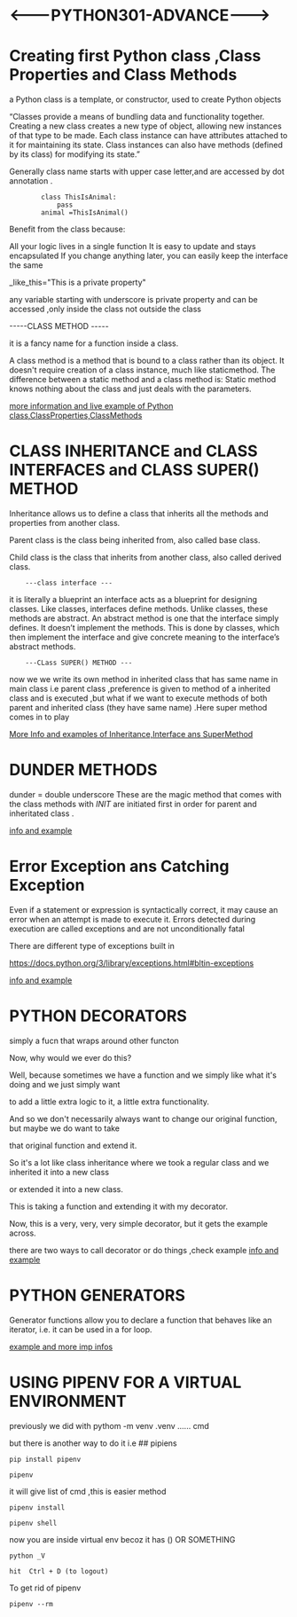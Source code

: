 #               <---PYTHON301-ADVANCE--->

# Creating first Python class ,Class Properties and Class Methods 

a Python class is a template, or constructor, used to create Python objects

“Classes provide a means of bundling data and functionality together. Creating a new class creates a new type of object, allowing new instances of that type to be made. Each class instance can have attributes attached to it for maintaining its state. Class instances can also have methods (defined by its class) for modifying its state.”

Generally class name starts with upper case letter,and are accessed by dot annotation .


            class ThisIsAnimal:
                pass
            animal =ThisIsAnimal()
    
    
Benefit from the class because:

All your logic lives in a single function
It is easy to update and stays encapsulated
If you change anything later, you can easily keep the interface the same

_like_this="This is a private property"

any variable starting with underscore is private property and can be accessed ,only inside the class not outside the class

-----CLASS METHOD -----

it is a fancy name for a function inside a class.

A class method is a method that is bound to a class rather than its object. It doesn't require creation of a class instance, much like staticmethod. The difference between a static method and a class method is: Static method knows nothing about the class and just deals with the parameters.

[more information and live example of Python class,ClassProperties,ClassMethods](first_class.py)

# CLASS INHERITANCE and CLASS INTERFACES and CLASS SUPER() METHOD

Inheritance allows us to define a class that inherits all the methods and properties from another class.

Parent class is the class being inherited from, also called base class.

Child class is the class that inherits from another class, also called derived class.

        ---class interface ---
it is literally a blueprint
an interface acts as a blueprint for designing classes. Like classes, interfaces define methods. Unlike classes, these methods are abstract. An abstract method is one that the interface simply defines. It doesn’t implement the methods. This is done by classes, which then implement the interface and give concrete meaning to the interface’s abstract methods.

        ---CLass SUPER() METHOD ---

 now we we write its own method in inherited class that has same name in main class i.e parent class ,preference is given to method of a inherited class and is executed ,but what if we want to execute methods of both parent and inherited class (they have same name) .Here super method comes in to play 

 [More Info and examples of Inheritance,Interface ans SuperMethod](class_inheritance_n_Supermethod_n_interface.py)

 # DUNDER METHODS 

 dunder = double underscore 
 These are the magic method that comes with the class 
 methods with _INIT_ are initiated first in order for parent and inheritated class .

[info and example](dunder_method.py)

# Error Exception ans Catching Exception

Even if a statement or expression is syntactically correct, it may cause an error when an attempt is made to execute it. Errors detected during execution are called exceptions and are not unconditionally fatal

There are different type of exceptions built in 

https://docs.python.org/3/library/exceptions.html#bltin-exceptions

[info and example](error_exception.py)

# PYTHON DECORATORS 

simply a fucn that wraps around other functon 

Now, why would we ever do this?

Well, because sometimes we have a function and we simply like what it's doing and we just simply want

to add a little extra logic to it, a little extra functionality.

And so we don't necessarily always want to change our original function, but maybe we do want to take

that original function and extend it.

So it's a lot like class inheritance where we took a regular class and we inherited it into a new class

or extended it into a new class.

This is taking a function and extending it with my decorator.

Now, this is a very, very, very simple decorator, but it gets the example across.


there are two ways to call decorator or do things ,check example
[info and example](decorators.py)

# PYTHON GENERATORS 

Generator functions allow you to declare a function that behaves like an iterator, i.e. it can be used in a for loop.

[example and more imp infos](generators.py)

# USING PIPENV FOR A VIRTUAL ENVIRONMENT

previously we did with pythom -m venv .venv ...... cmd 

but there is another way to do it i.e ## pipiens

    pip install pipenv

    pipenv

it will give list of cmd ,this is easier method 

    pipenv install

    pipenv shell

now you are inside virtual env becoz it has () OR SOMETHING

    python _V

    hit  Ctrl + D (to logout)

To get rid of pipenv

    pipenv --rm


